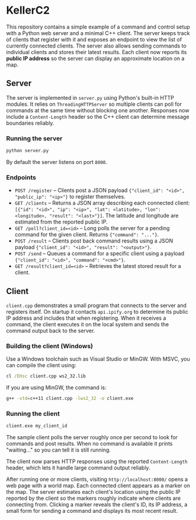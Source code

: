 # KellerC2

This repository contains a simple example of a command and control setup with a
Python web server and a minimal C++ client. The server keeps track of clients
that register with it and exposes an endpoint to view the list of currently
connected clients. The server also allows sending commands to individual
clients and stores their latest results.  Each client now reports its **public
IP address** so the server can display an approximate location on a map.

## Server

The server is implemented in `server.py` using Python's built-in HTTP
modules. It relies on `ThreadingHTTPServer` so multiple clients can poll
for commands at the same time without blocking one another.
Responses now include a `Content-Length` header so the C++ client can
determine message boundaries reliably.

### Running the server

```bash
python server.py
```

By default the server listens on port `8000`.

### Endpoints

- `POST /register` – Clients post a JSON payload
  `{"client_id": "<id>", "public_ip": "<ip>"}` to register themselves.
- `GET /clients` – Returns a JSON array describing each connected client:
  `[{"id": "<id>", "ip": "<ip>", "lat": <latitude>, "lon": <longitude>,
  "result": "<last>"}]`. The latitude and longitude are estimated from the
  reported public IP.
- `GET /poll?client_id=<id>` – Long polls the server for a pending command for
  the given client. Returns `{"command": "..."}`.
- `POST /result` – Clients post back command results using a JSON payload
  `{"client_id": "<id>", "result": "<output>"}`.
- `POST /send` – Queues a command for a specific client using a payload
  `{"client_id": "<id>", "command": "<cmd>"}`.
- `GET /result?client_id=<id>` – Retrieves the latest stored result for a
  client.

## Client

`client.cpp` demonstrates a small program that connects to the server and
registers itself. On startup it contacts `api.ipify.org` to determine its
public IP address and includes that when registering. When it receives a
command, the client executes it on the local system and sends the command output
back to the server.

### Building the client (Windows)

Use a Windows toolchain such as Visual Studio or MinGW. With MSVC, you can
compile the client using:

```cmd
cl /EHsc client.cpp ws2_32.lib
```

If you are using MinGW, the command is:

```bash
g++ -std=c++11 client.cpp -lws2_32 -o client.exe
```

### Running the client

```bash
client.exe my_client_id
```

The sample client polls the server roughly once per second to look for
commands and post results. When no command is available it prints
"waiting..." so you can tell it is still running.

The client now parses HTTP responses using the reported `Content-Length`
header, which lets it handle large command output reliably.

After running one or more clients, visiting `http://localhost:8000/` opens a
web page with a world map. Each connected client appears as a marker on the
map. The server estimates each client's location using the public IP reported
by the client so the markers roughly indicate where clients are connecting
from. Clicking a marker reveals the client's ID, its IP address, a small form
for sending a command and displays its most recent result.
